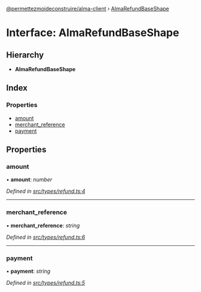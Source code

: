 [@permettezmoideconstruire/alma-client](../globals.md) › [AlmaRefundBaseShape](almarefundbaseshape.md)

# Interface: AlmaRefundBaseShape

## Hierarchy

* **AlmaRefundBaseShape**

## Index

### Properties

* [amount](almarefundbaseshape.md#amount)
* [merchant_reference](almarefundbaseshape.md#merchant_reference)
* [payment](almarefundbaseshape.md#payment)

## Properties

###  amount

• **amount**: *number*

*Defined in [src/types/refund.ts:4](https://github.com/permettez-moi-de-construire/alma-client/blob/b80dcbf/src/types/refund.ts#L4)*

___

###  merchant_reference

• **merchant_reference**: *string*

*Defined in [src/types/refund.ts:6](https://github.com/permettez-moi-de-construire/alma-client/blob/b80dcbf/src/types/refund.ts#L6)*

___

###  payment

• **payment**: *string*

*Defined in [src/types/refund.ts:5](https://github.com/permettez-moi-de-construire/alma-client/blob/b80dcbf/src/types/refund.ts#L5)*
